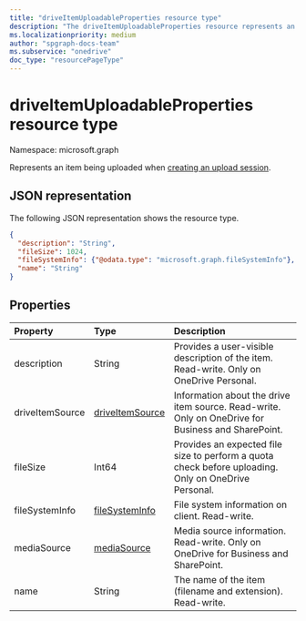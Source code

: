 ```yaml
---
title: "driveItemUploadableProperties resource type"
description: "The driveItemUploadableProperties resource represents an item being uploaded when creating an upload session."
ms.localizationpriority: medium
author: "spgraph-docs-team"
ms.subservice: "onedrive"
doc_type: "resourcePageType"
---
```


# driveItemUploadableProperties resource type

Namespace: microsoft.graph

Represents an item being uploaded when [creating an upload session](../api/driveitem-createuploadsession.md).

## JSON representation

The following JSON representation shows the resource type.

<!-- {
  "blockType": "resource",
  "optionalProperties": [

  ],
  "@odata.type": "microsoft.graph.driveItemUploadableProperties",
  "baseType": null
}-->

```json
{
  "description": "String",
  "fileSize": 1024,
  "fileSystemInfo": {"@odata.type": "microsoft.graph.fileSystemInfo"},
  "name": "String"
}
```

## Properties

| Property      | Type                                  | Description                                                                                         |
|:--------------|:--------------------------------------|:----------------------------------------------------------------------------------------------------|
|description    | String                                | Provides a user-visible description of the item. Read-write. Only on OneDrive Personal.             |
|driveItemSource| [driveItemSource](driveitemsource.md) | Information about the drive item source. Read-write. Only on OneDrive for Business and SharePoint.  |
|fileSize       | Int64                                 | Provides an expected file size to perform a quota check before uploading. Only on OneDrive Personal. |
|fileSystemInfo | [fileSystemInfo](filesysteminfo.md)   | File system information on client. Read-write.                                                      |
|mediaSource    | [mediaSource](mediaSource.md)         | Media source information. Read-write. Only on OneDrive for Business and SharePoint.                 |
|name           | String                                | The name of the item (filename and extension). Read-write.                                          |

<!-- uuid: 16cd6b66-4b1a-43a1-adaf-3a886856ed98
2019-02-04 14:57:30 UTC -->
<!-- {
  "type": "#page.annotation",
  "description": "driveItemUploadableProperties resource",
  "keywords": "driveItemUploadableProperties,createUploadSession",
  "section": "documentation",
  "tocPath": ""
}-->

